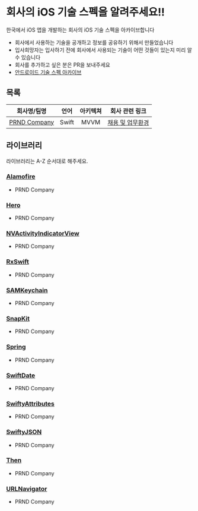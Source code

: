 # 회사의 iOS 기술 스펙을 알려주세요!!
한국에서 iOS 앱을 개발하는 회사의 iOS 기술 스펙을 아카이브합니다

- 회사에서 사용하는 기술을 공개하고 정보를 공유하기 위해서 만들었습니다
- 입사희망자는 입사하기 전에 회사에서 사용되는 기술이 어떤 것들이 있는지 미리 알 수 있습니다
- 회사를 추가하고 싶은 분은 PR을 보내주세요
- [안드로이드 기술 스펙 아카이브](https://github.com/sjjeong/android-tech-spec-in-korea-company)

## 목록
|회사명/팀명|언어|아키텍쳐|회사 관련 링크|
|:-:|:-:|:-:|:-:|
|[PRND Company](https://prnd.co.kr/)|Swift|MVVM|[채용 및 업무환경](https://prnd.co.kr/hiring)|

## 라이브러리
라이브러리는 A-Z 순서대로 해주세요.

### [Alamofire](https://github.com/Alamofire/Alamofire)
- PRND Company

### [Hero](https://github.com/HeroTransitions/Hero)
- PRND Company

### [NVActivityIndicatorView](https://github.com/ninjaprox/NVActivityIndicatorView)
- PRND Company

### [RxSwift](https://github.com/ReactiveX/RxSwift)
- PRND Company

### [SAMKeychain](https://github.com/soffes/SAMKeychain)
- PRND Company

### [SnapKit](https://github.com/SnapKit/SnapKit)
- PRND Company

### [Spring](https://github.com/MengTo/Spring)
- PRND Company

### [SwiftDate](https://github.com/malcommac/SwiftDate)
- PRND Company

### [SwiftyAttributes](https://github.com/eddiekaiger/SwiftyAttributes)
- PRND Company

### [SwiftyJSON](https://github.com/SwiftyJSON/SwiftyJSON)
- PRND Company

### [Then](https://github.com/devxoul/Then)
- PRND Company

### [URLNavigator](https://github.com/devxoul/URLNavigator)
- PRND Company
